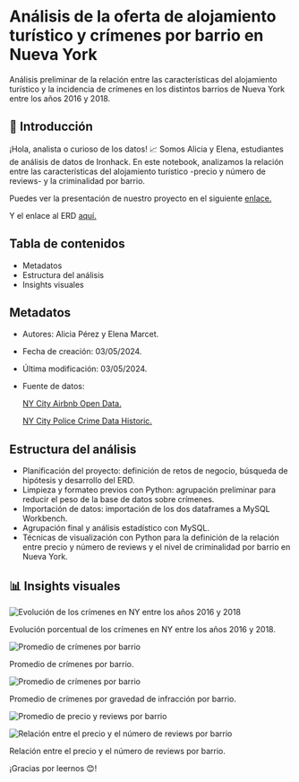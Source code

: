 # Análisis de la oferta de alojamiento turístico y crímenes por barrio en Nueva York

Análisis preliminar de la relación entre las características del alojamiento turístico y la incidencia de crímenes en los distintos barrios de Nueva York entre los años 2016 y 2018.

## 👋 Introducción

¡Hola, analista o curioso de los datos! 📈 Somos Alicia y Elena, estudiantes de análisis de datos de Ironhack. En este notebook, analizamos la relación entre las características del alojamiento turístico -precio y número de reviews- y la criminalidad por barrio.

Puedes ver la presentación de nuestro proyecto en el siguiente <a href="https://docs.google.com/presentation/d/1WX-RsSYI5R3UwbxyNprzxAgdTX-QlEnG5elb00gE7fk/edit?usp=sharing">enlace.</a>

Y el enlace al ERD <a href="https://www.figma.com/file/gOvrnYqe9p5d0xPGVYHeHR/ny_project_ERD?type=design&mode=design">aquí.</a>

## Tabla de contenidos

- Metadatos
- Estructura del análisis
- Insights visuales

## Metadatos

- Autores: Alicia Pérez y Elena Marcet.
- Fecha de creación: 03/05/2024.
- Última modificación: 03/05/2024.
- Fuente de datos:

    <a href= "https://www.kaggle.com/datasets/dgomonov/new-york-city-airbnb-open-data">NY City Airbnb Open Data.</a>

    <a href= "https://www.kaggle.com/datasets/mrmorj/new-york-city-police-crime-data-historic">NY City Police Crime Data Historic.</a>

## Estructura del análisis

- Planificación del proyecto: definición de retos de negocio, búsqueda de hipótesis y desarrollo del ERD.
- Limpieza y formateo previos con Python: agrupación preliminar para reducir el peso de la base de datos sobre crímenes.
- Importación de datos: importación de los dos dataframes a MySQL Workbench.
- Agrupación final y análisis estadístico con MySQL.
- Técnicas de visualización con Python para la definición de la relación entre precio y número de reviews y el nivel de criminalidad por barrio en Nueva York.

## 📊 Insights visuales

![Evolución de los crímenes en NY entre los años 2016 y 2018](https://drive.google.com/uc?export=view&id=1TkdW12bukc-txEcwhbJ1O9lQxmRbqpWG)

Evolución porcentual de los crímenes en NY entre los años 2016 y 2018.

![Promedio de crímenes por barrio](https://drive.google.com/uc?export=view&id=1yjVbCoeo6RKNqgX_NYTr7-fwPyyY_0EZ)

Promedio de crímenes por barrio.

![Promedio de crímenes por barrio](https://drive.google.com/uc?export=view&id=1wh6J-3ZUOC5Ny7XH9tzzsLkD543zQJEy)

Promedio de crímenes por gravedad de infracción por barrio.

![Promedio de precio y reviews por barrio](https://drive.google.com/uc?export=view&id=1b0bOkmGtSkf8Olh_BMCgwKFiRmqEEYE7)

![Relación entre el precio y el número de reviews por barrio](https://drive.google.com/uc?export=view&id=1xNtwFXSffSLgFQEgKpWDYRLw96Jp5N-O)

Relación entre el precio y el número de reviews por barrio.

¡Gracias por leernos 😊!